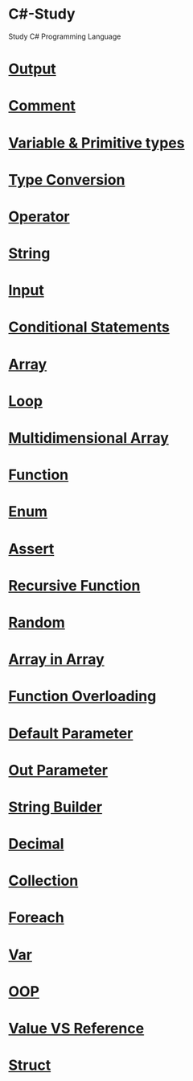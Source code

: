 # C#-Study
Study C# Programming Language

# [Output](https://github.com/mbsmbs/CSharpStudy/blob/master/Output/Output.md)

# [Comment](https://github.com/mbsmbs/CSharpStudy/blob/master/Comment/Comment.md)

# [Variable & Primitive types](https://github.com/mbsmbs/CSharpStudy/blob/master/Variable%26PrimitiveTypes/Variable%26PrimitiveTypes.md)

# [Type Conversion](https://github.com/mbsmbs/CSharpStudy/blob/master/TypeConversion/TypeConversion.md)

# [Operator](https://github.com/mbsmbs/CSharpStudy/blob/master/Operator/Operator.md)

# [String](https://github.com/mbsmbs/CSharpStudy/blob/master/String/String.md)

# [Input](https://github.com/mbsmbs/CSharpStudy/blob/master/Input/Input.md)

# [Conditional Statements](https://github.com/mbsmbs/CSharpStudy/blob/master/ConditionalStatements/ConditionalStatements.md)

# [Array](https://github.com/mbsmbs/CSharpStudy/blob/master/Array/Array.md)

# [Loop](https://github.com/mbsmbs/CSharpStudy/blob/master/Loop/Loop.md)

# [Multidimensional Array](https://github.com/mbsmbs/CSharpStudy/tree/master/MultidimensionalArray)

# [Function](https://github.com/mbsmbs/CSharpStudy/blob/master/Function/Function.md)

# [Enum](https://github.com/mbsmbs/CSharpStudy/blob/master/Enum/Enum.md)

# [Assert](https://github.com/mbsmbs/CSharpStudy/blob/master/Assert/Assert.md)

# [Recursive Function](https://github.com/mbsmbs/CSharpStudy/blob/master/RecursiveFunction/RecursiveFunction.md)

# [Random](https://github.com/mbsmbs/CSharpStudy/blob/master/Random/Random.md)

# [Array in Array](https://github.com/mbsmbs/CSharpStudy/blob/master/ArrayInArray/ArrayInArray.md)

# [Function Overloading](https://github.com/mbsmbs/CSharpStudy/blob/master/FunctionOverloading/FunctionOverloading.md)

# [Default Parameter](https://github.com/mbsmbs/CSharpStudy/blob/master/DefaultParameter/DefaultParameter.md)

# [Out Parameter](https://github.com/mbsmbs/CSharpStudy/blob/master/OutParameter/OutParameter.md)

# [String Builder](https://github.com/mbsmbs/CSharpStudy/blob/master/StringBuilder/StringBuilder.md)

# [Decimal](https://github.com/mbsmbs/CSharpStudy/blob/master/Decimal/Decimal.md)

# [Collection](https://github.com/mbsmbs/CSharpStudy/blob/master/Collection/Collection.md)

# [Foreach](https://github.com/mbsmbs/CSharpStudy/blob/master/Foreach/Foreach.md)

# [Var](https://github.com/mbsmbs/CSharpStudy/blob/master/var/var.md)

# [OOP](https://github.com/mbsmbs/CSharpStudy/blob/master/OOP/OOP.md)

# [Value VS Reference](https://github.com/mbsmbs/CSharpStudy/blob/master/ValueVSReference/ValueVSReference.md)

# [Struct]()

